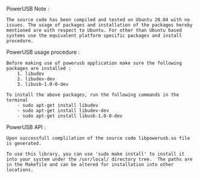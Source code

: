 PowerUSB Note :

	The source code has been compiled and tested on Ubuntu 20.04 with no issues. The usage of packages and installation of the packages hereby mentioned are with respect to Ubuntu. For other than Ubuntu based systems use the equivalent platform specific packages and install procedure.

PowerUSB usage procedure :
	
	Before making use of powerusb application make sure the following packages are installed :
		1. libudev
		2. libudev-dev
		3. libusb-1.0-0-dev

	To install the above packages, run the following commands in the terminal
		- sudo apt-get install libudev
		- sudo apt-get install libudev-dev
		- sudo apt-get install libusb-1.0-0-dev

PowerUSB API :

	Upon successfull complilation of the source code libpowerusb.so file is generated.

	To use this library, you can use 'sudo make install' to install it into your system under the /usr/local/ directory tree.  The paths are in the Makefile and can be altered for installation into other locations.
